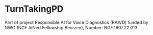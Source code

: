 # TurnTakingPD

Part of project Responsible AI for Voice Diagnostics (RAIVD) funded by NWO (NGF AiNed Fellowship Beurzen), Number: NGF.1607.22.013
